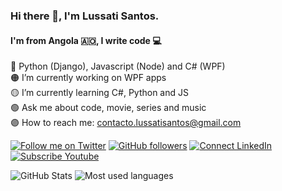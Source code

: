 ### Hi there 👋, I'm Lussati Santos.
#### I'm from Angola 🇦🇴, I write code 💻

🔴 Python (Django), Javascript (Node) and C# (WPF)<br>
🟠 I’m currently working on WPF apps<br>
🟡 I’m currently learning C#, Python and JS<br>
🟢 Ask me about code, movie, series and music<br>
🟣 How to reach me: [contacto.lussatisantos@gmail.com](mailto:contacto.lussatisantos@gmail.com)

[![Follow me on Twitter](https://img.shields.io/twitter/follow/lussatisantos?style=social)](https://twitter.com/lussatisantos)
[![GitHub followers](https://img.shields.io/github/followers/e200?style=social)](https://github.com/lussatisantos)
[![Connect LinkedIn](https://img.shields.io/badge/LinkedIn-informational?style=social&logo=linkedin)](https://www.linkedin.com/in/lussatisantos/)
[![Subscribe Youtube](https://img.shields.io/badge/Youtube-informational?style=social&logo=youtube)](https://www.youtube.com/@lussatisantos)

![GitHub Stats](https://github-readme-stats.vercel.app/api?username=lussatisantos&hide_border=true&show_icons=true&include_all_commits=false&count_private=true&line_height=24&text_color=ffffff&icon_color=ffffff&bg_color=0,833ab4,5851db,405de6&title_color=ffffff)
![Most used languages](https://github-readme-stats.vercel.app/api/top-langs/?username=lussatisantos&hide=html&hide_border=true&card_width=320&layout=compact&langs_count=6&text_color=ffffff&icon_color=ffffff&bg_color=0,833ab4,5851db,405de6&title_color=ffffff)



